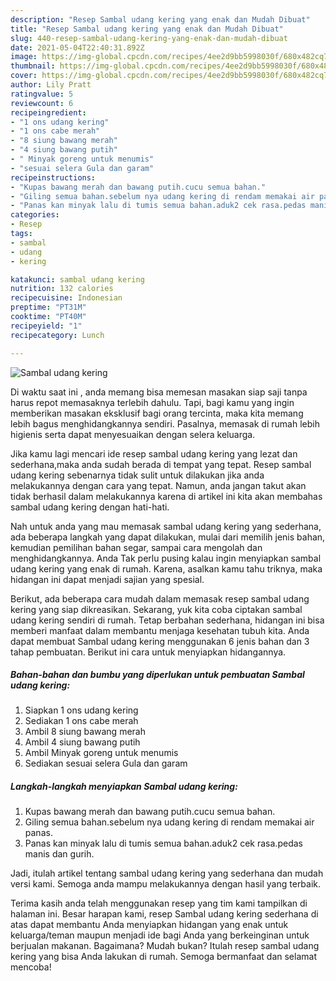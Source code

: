 ```yaml
---
description: "Resep Sambal udang kering yang enak dan Mudah Dibuat"
title: "Resep Sambal udang kering yang enak dan Mudah Dibuat"
slug: 440-resep-sambal-udang-kering-yang-enak-dan-mudah-dibuat
date: 2021-05-04T22:40:31.892Z
image: https://img-global.cpcdn.com/recipes/4ee2d9bb5998030f/680x482cq70/sambal-udang-kering-foto-resep-utama.jpg
thumbnail: https://img-global.cpcdn.com/recipes/4ee2d9bb5998030f/680x482cq70/sambal-udang-kering-foto-resep-utama.jpg
cover: https://img-global.cpcdn.com/recipes/4ee2d9bb5998030f/680x482cq70/sambal-udang-kering-foto-resep-utama.jpg
author: Lily Pratt
ratingvalue: 5
reviewcount: 6
recipeingredient:
- "1 ons udang kering"
- "1 ons cabe merah"
- "8 siung bawang merah"
- "4 siung bawang putih"
- " Minyak goreng untuk menumis"
- "sesuai selera Gula dan garam"
recipeinstructions:
- "Kupas bawang merah dan bawang putih.cucu semua bahan."
- "Giling semua bahan.sebelum nya udang kering di rendam memakai air panas."
- "Panas kan minyak lalu di tumis semua bahan.aduk2 cek rasa.pedas manis dan gurih."
categories:
- Resep
tags:
- sambal
- udang
- kering

katakunci: sambal udang kering 
nutrition: 132 calories
recipecuisine: Indonesian
preptime: "PT31M"
cooktime: "PT40M"
recipeyield: "1"
recipecategory: Lunch

---
```



![Sambal udang kering](https://img-global.cpcdn.com/recipes/4ee2d9bb5998030f/680x482cq70/sambal-udang-kering-foto-resep-utama.jpg)

Di waktu  saat ini , anda memang bisa memesan masakan siap saji tanpa harus repot memasaknya terlebih dahulu. Tapi, bagi kamu yang ingin memberikan masakan eksklusif bagi orang tercinta, maka kita memang lebih bagus menghidangkannya sendiri. Pasalnya, memasak di rumah lebih higienis serta dapat menyesuaikan dengan selera keluarga.

Jika kamu lagi mencari ide resep sambal udang kering yang lezat dan sederhana,maka anda sudah berada di tempat yang tepat. Resep sambal udang kering  sebenarnya tidak sulit untuk dilakukan jika anda melakukannya dengan cara yang tepat. Namun, anda jangan takut akan tidak berhasil dalam melakukannya 
karena di artikel ini kita akan membahas sambal udang kering dengan hati-hati.  



Nah untuk anda yang mau memasak sambal udang kering yang sederhana, ada beberapa langkah yang dapat dilakukan, mulai dari memilih jenis bahan, kemudian pemilihan bahan segar, sampai cara mengolah dan menghidangkannya. Anda Tak perlu pusing kalau ingin menyiapkan sambal udang kering yang enak di rumah. Karena, asalkan kamu  tahu triknya, maka hidangan ini dapat menjadi sajian yang spesial.

Berikut, ada beberapa cara mudah dalam memasak resep sambal udang kering yang siap dikreasikan. Sekarang, yuk kita coba ciptakan sambal udang kering sendiri di rumah. Tetap berbahan sederhana, hidangan ini bisa memberi manfaat dalam membantu menjaga kesehatan tubuh kita. Anda dapat membuat Sambal udang kering menggunakan 6 jenis bahan dan 3 tahap pembuatan. Berikut ini cara untuk menyiapkan hidangannya.

<!--inarticleads1-->

##### Bahan-bahan dan bumbu yang diperlukan untuk pembuatan Sambal udang kering:

1. Siapkan 1 ons udang kering
1. Sediakan 1 ons cabe merah
1. Ambil 8 siung bawang merah
1. Ambil 4 siung bawang putih
1. Ambil  Minyak goreng untuk menumis
1. Sediakan sesuai selera Gula dan garam




<!--inarticleads2-->

##### Langkah-langkah menyiapkan Sambal udang kering:

1. Kupas bawang merah dan bawang putih.cucu semua bahan.
1. Giling semua bahan.sebelum nya udang kering di rendam memakai air panas.
1. Panas kan minyak lalu di tumis semua bahan.aduk2 cek rasa.pedas manis dan gurih.




Jadi, itulah artikel tentang  sambal udang kering  yang sederhana dan mudah versi kami. Semoga anda mampu melakukannya dengan hasil yang terbaik. 

Terima kasih anda telah menggunakan resep yang tim kami tampilkan di halaman ini. Besar harapan kami, resep  Sambal udang kering sederhana di atas dapat membantu Anda menyiapkan hidangan yang enak untuk keluarga/teman maupun menjadi ide bagi Anda yang berkeinginan untuk berjualan makanan. Bagaimana? Mudah bukan? Itulah resep sambal udang kering yang bisa Anda lakukan di rumah. Semoga bermanfaat dan selamat mencoba!


